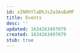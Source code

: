 ```yaml
---
id: xIN0hYlaDhJsZa3AxBaMF
title: Events
desc: ''
updated: 1634263497079
created: 1634263497079
stub: true
---
```


